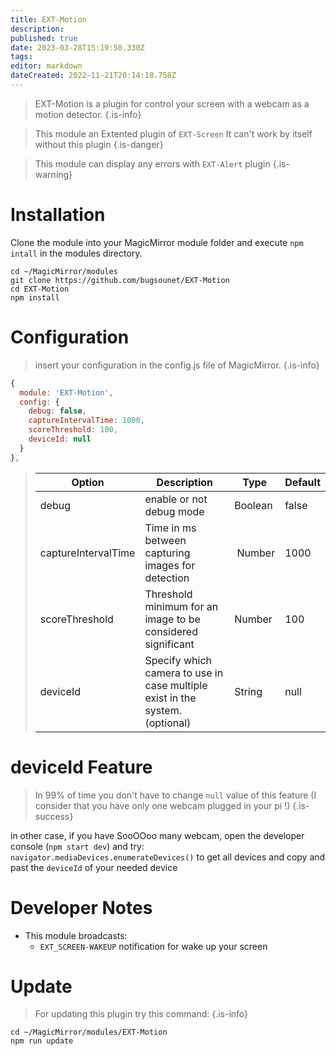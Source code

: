 ```yaml
---
title: EXT-Motion
description: 
published: true
date: 2023-03-28T15:19:50.330Z
tags: 
editor: markdown
dateCreated: 2022-11-21T20:14:18.758Z
---
```


> EXT-Motion is a plugin for control your screen with a webcam as a motion detector.
{.is-info}


> This module an Extented plugin of `EXT-Screen`
> It can't work by itself without this plugin
{.is-danger}

> This module can display any errors with `EXT-Alert` plugin
{.is-warning}


# Installation

Clone the module into your MagicMirror module folder and execute `npm intall` in the modules directory.
```
cd ~/MagicMirror/modules
git clone https://github.com/bugsounet/EXT-Motion
cd EXT-Motion
npm install
```

# Configuration
> insert your configuration in the config.js file of MagicMirror.
{.is-info}


```js
{
  module: 'EXT-Motion',
  config: {
    debug: false,
    captureIntervalTime: 1000,
    scoreThreshold: 100,
    deviceId: null
  }
},
```

> | Option  | Description | Type | Default |
> | ------- | --- | --- | --- |
> | debug | enable or not debug mode | Boolean | false |
> | captureIntervalTime | Time in ms between capturing images for detection | Number | 1000 |
> | scoreThreshold | Threshold minimum for an image to be considered significant | Number | 100 |
> | deviceId | Specify which camera to use in case multiple exist in the system. (optional) | String | null |

# deviceId Feature
> In 99% of time you don't have to change `null` value of this feature (I consider that you have only one webcam plugged in your pi !)
{.is-success}

in other case, if you have SooOOoo many webcam, open the developer console (`npm start dev`) and try:
`navigator.mediaDevices.enumerateDevices()` to get all devices
and copy and past the `deviceId` of your needed device

# Developer Notes

- This module broadcasts:
  * `EXT_SCREEN-WAKEUP` notification for wake up your screen

# Update
> For updating this plugin try this command:
{.is-info}

```
cd ~/MagicMirror/modules/EXT-Motion
npm run update
```
